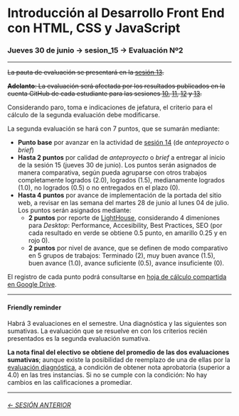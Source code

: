 # Introducción al Desarrollo Front End con HTML, CSS y JavaScript

### Jueves 30 de junio → sesion_15 → Evaluación Nº2  

- - - - - - - -

~~La pauta de evaluación se presentará en la [sesión 13](https://github.com/profesorfaco/front-end/tree/main/sesion_13).~~

~~**Adelanto**: La evaluación será afectada por los resultados publicados en la cuenta GitHub de cada estudiante para las sesiones [10](https://github.com/profesorfaco/front-end/tree/main/sesion_10), [11](https://github.com/profesorfaco/front-end/tree/main/sesion_11), [12](https://github.com/profesorfaco/front-end/tree/main/sesion_12) y [13](https://github.com/profesorfaco/front-end/tree/main/sesion_13).~~

Considerando paro, toma e indicaciones de jefatura, el criterio para el cálculo de la segunda evaluación debe modificarse. 

La segunda evaluación se hará con 7 puntos, que se sumarán mediante:

- **Punto base** por avanzar en la actividad de [sesión 14](https://github.com/profesorfaco/front-end/tree/main/sesion_14) (de *anteproyecto* o *brief*)
- **Hasta 2 puntos** por calidad de *anteproyecto* o *brief* a entregar al inicio de la sesión 15 (jueves 30 de junio). Los puntos serán asignados de manera comparativa, según pueda agruparse con otros trabajos completamente logrados (2.0), logrados (1.5), medianamente logrados (1.0), no logrados (0.5) o no entregados en el plazo (0).
- **Hasta 4 puntos** por avance de implementación de la portada del sitio web, a revisar en las semana del martes 28 de junio al lunes 04 de julio. Los puntos serán asignados mediante: 
  - **2 puntos** por reporte de [LightHouse](https://developers.google.com/web/tools/lighthouse/), considerando 4 dimeniones para *Desktop*: Performance, Accesibility, Best Practices, SEO (por cada resultado en verde se obtiene 0.5 punto, en amarillo 0.25 y en rojo 0).
  - **2 puntos** por nivel de avance, que se definen de modo comparativo en 5 grupos de trabajos: Terminado (2), muy buen avance (1.5), buen avance (1.0), avance suficiente (0.5), avance insuficiente (0).

El registro de cada punto podrá consultarse en [hoja de cálculo compartida en Google Drive](https://docs.google.com/spreadsheets/d/1Dy0yC6fmxzXN5Lin3saq34r4y7h1yFN1rMPzKATr8CU/edit?usp=sharing).

- - - - - - - 

#### Friendly reminder

Habrá 3 evaluaciones en el semestre. Una diagnóstica y las siguientes son sumativas. La evaluación que se resuelve en con los criterios recién presentados es la segunda evaluación sumativa.

**La nota final del electivo se obtiene del promedio de las dos evaluaciones sumativas**; aunque existe la posibilidad de reemplazo de una de ellas por la [evaluación diagnóstica](https://github.com/profesorfaco/front-end/tree/main/sesion_03#resultados), a condición de obtener nota aprobatoria (superior a 4.0) en las tres instancias. Si no se cumple con la condición: No hay cambios en las calificaciones a promediar.

- - - - - - - 

###### [← SESIÓN ANTERIOR](https://github.com/profesorfaco/front-end/tree/main/sesion_14)
